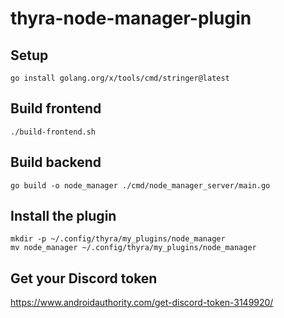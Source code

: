 # thyra-node-manager-plugin

## Setup

    go install golang.org/x/tools/cmd/stringer@latest

## Build frontend

    ./build-frontend.sh

## Build backend

    go build -o node_manager ./cmd/node_manager_server/main.go

## Install the plugin

    mkdir -p ~/.config/thyra/my_plugins/node_manager
    mv node_manager ~/.config/thyra/my_plugins/node_manager

## Get your Discord token
 https://www.androidauthority.com/get-discord-token-3149920/